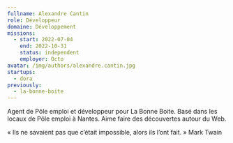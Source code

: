 ```yaml
---
fullname: Alexandre Cantin
role: Développeur
domaine: Développement
missions:
  - start: 2022-07-04
    end: 2022-10-31
    status: independent
    employer: Octo
avatar: /img/authors/alexandre.cantin.jpg
startups:
  - dora
previously: 
  - la-bonne-boite
---
```


Agent de Pôle emploi et développeur pour La Bonne Boite.
Basé dans les locaux de Pôle emploi à Nantes.
Aime faire des découvertes autour du Web.

« Ils ne savaient pas que c’était impossible, alors ils l’ont fait. » Mark Twain
